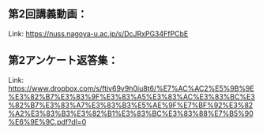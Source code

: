 ## 第2回講義動画：<br>
Link:
https://nuss.nagoya-u.ac.jp/s/DcJRxPG34FfPCbE

## 第2アンケート返答集：<br>
Link:
https://www.dropbox.com/s/ftiv69v9h0iu8t6/%E7%AC%AC2%E5%9B%9E%E3%82%B7%E3%83%9F%E3%83%A5%E3%83%AC%E3%83%BC%E3%82%B7%E3%83%A7%E3%83%B3%E5%AE%9F%E7%BF%92%E3%82%A2%E3%83%B3%E3%82%B1%E3%83%BC%E3%83%88%E7%B5%90%E6%9E%9C.pdf?dl=0

